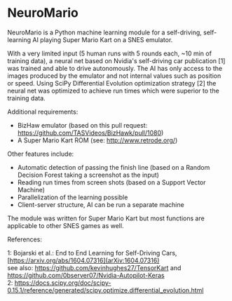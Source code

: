 # NeuroMario

NeuroMario is a Python machine learning module for a self-driving, self-learning AI playing Super Mario Kart on a SNES emulator.

With a very limited input (5 human runs with 5 rounds each, ~10 min of training data), a neural net based on Nvidia's self-driving car publication [1] was trained and able to drive autonomously.
The AI has only access to the images produced by the emulator and not internal values such as position or speed.
Using SciPy Differential Evolution optimization strategy [2] the neural net was optimized to achieve run times which were superior to the training data.

Additional requirements:
* BizHaw emulator (based on this pull request: https://github.com/TASVideos/BizHawk/pull/1080)
* A Super Mario Kart ROM (see: http://www.retrode.org/)

Other features include:
* Automatic detection of passing the finish line (based on a Random Decision Forest taking a screenshot as the input)
* Reading run times from screen shots (based on a Support Vector Machine)
* Parallelization of the learning possible
* Client-server structure, AI can be run a separate machine

The module was written for Super Mario Kart but most functions are applicable to other SNES games as well.



References:

1: Bojarski et al.: End to End Learning for Self-Driving Cars, [https://arxiv.org/abs/1604.07316](arXiv:1604.07316)<br />
see also: https://github.com/kevinhughes27/TensorKart and https://github.com/0bserver07/Nvidia-Autopilot-Keras<br />
2: https://docs.scipy.org/doc/scipy-0.15.1/reference/generated/scipy.optimize.differential_evolution.html
